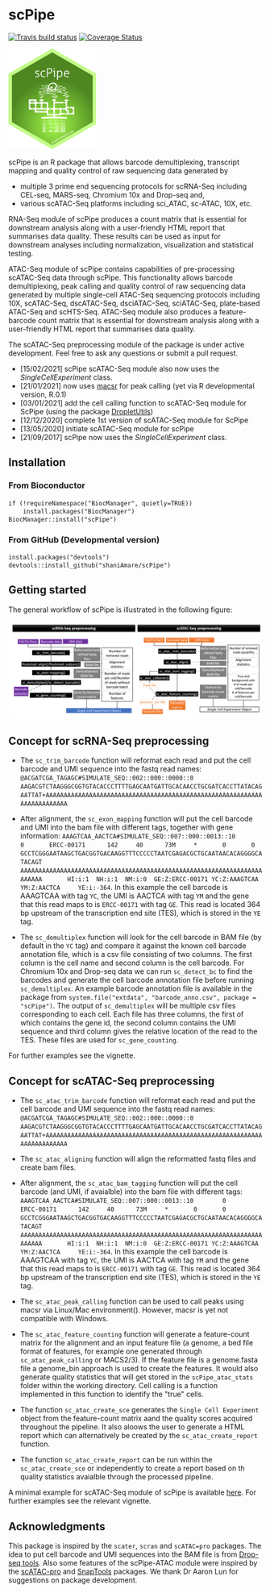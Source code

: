 # scPipe

[![Travis build status](https://travis-ci.org/LuyiTian/scPipe.svg?branch=master)](https://travis-ci.org/LuyiTian/scPipe)
[![Coverage
Status](https://codecov.io/gh/LuyiTian/scPipe/branch/master/graph/badge.svg)](https://codecov.io/gh/LuyiTian/scPipe)

<img src=inst/scPipe.png height="200">

scPipe is an R package that allows barcode demultiplexing, transcript mapping and quality control of raw sequencing data generated by 
* multiple 3 prime end sequencing protocols for scRNA-Seq including CEL-seq, MARS-seq, Chromium 10x and Drop-seq and,
* various scATAC-Seq platforms including sci_ATAC, sc-ATAC, 10X, etc. 

RNA-Seq module of scPipe produces a count matrix that is essential for downstream analysis along with a user-friendly HTML report that summarises data quality. These results can be used as input for downstream analyses including normalization, visualization and statistical testing.

ATAC-Seq module of scPipe contains capabilities of pre-processing scATAC-Seq data through scPipe. This functionality allows barcode demultiplexing, peak calling and quality control of raw sequencing data generated by multiple single-cell ATAC-Seq sequencing protocols including 10X, scATAC-Seq, dscATAC-Seq, dsciATAC-Seq, sciATAC-Seq, plate-based ATAC-Seq and scHTS-Seq.
ATAC-Seq module also produces a feature-barcode count matrix that is essential for downstream analysis along with a user-friendly HTML report that summarises data quality.

The scATAC-Seq preprocessing module of the package is under active development. Feel free to ask any questions or submit a pull request.

* [15/02/2021] scPipe scATAC-Seq module also now uses the *SingleCellExperiment* class.
* [21/01/2021] now uses [macsr](https://github.com/macs3-project/MACSr) for peak calling (yet via R developmental version, R.0.1) 
* [03/01/2021] add the cell calling function to scATAC-Seq module for ScPipe (using the package [DropletUtils](https://bioconductor.org/packages/release/bioc/html/DropletUtils.html))
* [12/12/2020] complete 1st version of scATAC-Seq module for ScPipe
* [13/05/2020] initiate scATAC-Seq module for scPipe
* [21/09/2017] scPipe now uses the *SingleCellExperiment* class.

## Installation

### From Bioconductor

```
if (!requireNamespace("BiocManager", quietly=TRUE))
    install.packages("BiocManager")
BiocManager::install("scPipe")
```

### From GitHub (Developmental version)

```{r}
install.packages("devtools")
devtools::install_github("shaniAmare/scPipe")
```

## Getting started

The general workflow of scPipe is illustrated in the following figure:

<img src=inst/workflow_combined.png>

## Concept for scRNA-Seq preprocessing

* The `sc_trim_barcode` function will reformat each read and put the cell barcode and UMI sequence into the fastq read names: `@ACGATCGA_TAGAGC#SIMULATE_SEQ::002::000::0000::0
AAGACGTCTAAGGGCGGTGTACACCCTTTTGAGCAATGATTGCACAACCTGCGATCACCTTATACAGAATTAT+AAAAAAAAAAAAAAAAAAAAAAAAAAAAAAAAAAAAAAAAAAAAAAAAAAAAAAAAAAAAAAAAAAAAAAAAA`

* After alignment, the `sc_exon_mapping` function will put the cell barcode and UMI into the bam file with different tags, together with gene information: `AAAGTCAA_AACTCA#SIMULATE_SEQ::007::000::0013::10        0       ERCC-00171      142     40      73M     *       0       0       GCCTCGGGAATAAGCTGACGGTGACAAGGTTTCCCCCTAATCGAGACGCTGCAATAACACAGGGGCATACAGT AAAAAAAAAAAAAAAAAAAAAAAAAAAAAAAAAAAAAAAAAAAAAAAAAAAAAAAAAAAAAAAAAAAAAAAAA       HI:i:1  NH:i:1  NM:i:0  GE:Z:ERCC-00171 YC:Z:AAAGTCAA   YM:Z:AACTCA     YE:i:-364`. In this example the cell barcode is AAAGTCAA with tag `YC`, the UMI is AACTCA with tag `YM` and the gene that this read maps to is `ERCC-00171` with tag `GE`. This read is located 364 bp upstream of the transcription end site (TES), which is stored in the `YE` tag.

* The `sc_demultiplex` function will look for the cell barcode in BAM file (by default in the `YC` tag) and compare it against the known cell barcode annotation file, which is a csv file consisting of two columns. The first column is the cell name and second column is the cell barcode. For Chromium 10x and Drop-seq data we can run `sc_detect_bc` to find the barcodes and generate the cell barcode annotation file before running `sc_demultiplex`. An example barcode annotation file is available in the package from `system.file("extdata", "barcode_anno.csv", package = "scPipe")`. The output of `sc_demultiplex` will be multiple csv files corresponding to each cell. Each file has three columns, the first of which contains the gene id, the second column contains the UMI sequence and third column gives the relative location of the read to the TES. These files are used for `sc_gene_counting`.

For further examples see the vignette.

## Concept for scATAC-Seq preprocessing

* The `sc_atac_trim_barcode` function will reformat each read and put the cell barcode and UMI sequence into the fastq read names: `@ACGATCGA_TAGAGC#SIMULATE_SEQ::002::000::0000::0
AAGACGTCTAAGGGCGGTGTACACCCTTTTGAGCAATGATTGCACAACCTGCGATCACCTTATACAGAATTAT+AAAAAAAAAAAAAAAAAAAAAAAAAAAAAAAAAAAAAAAAAAAAAAAAAAAAAAAAAAAAAAAAAAAAAAAAA`

* The `sc_atac_aligning` function will align the reformatted fastq files and create bam files.

* After alignment, the `sc_atac_bam_tagging` function will put the cell barcode (and UMI, if avaialble) into the bam file with different tags: `AAAGTCAA_AACTCA#SIMULATE_SEQ::007::000::0013::10        0       ERCC-00171      142     40      73M     *       0       0       GCCTCGGGAATAAGCTGACGGTGACAAGGTTTCCCCCTAATCGAGACGCTGCAATAACACAGGGGCATACAGT AAAAAAAAAAAAAAAAAAAAAAAAAAAAAAAAAAAAAAAAAAAAAAAAAAAAAAAAAAAAAAAAAAAAAAAAA       HI:i:1  NH:i:1  NM:i:0  GE:Z:ERCC-00171 YC:Z:AAAGTCAA   YM:Z:AACTCA     YE:i:-364`. In this example the cell barcode is AAAGTCAA with tag `YC`, the UMI is AACTCA with tag `YM` and the gene that this read maps to is `ERCC-00171` with tag `GE`. This read is located 364 bp upstream of the transcription end site (TES), which is stored in the `YE` tag.

* The `sc_atac_peak_calling` function can be used to call peaks using macsr via Linux/Mac environment(). However, macsr is yet not compatible with Windows.

* The `sc_atac_feature_counting` function will generate a feature-count matrix for the alignment and an input feature file (a genome, a bed file format of features, for example one generated through `sc_atac_peak_calling` or MACS2/3). If the feature file is a genome.fasta file a genome_bin approach is used to create the features. It would also generate quality statistics that will get stored in the `scPipe_atac_stats` folder within the working directory. Cell calling is a function implemented in this function to identify the "true" cells. 

* The function `sc_atac_create_sce` generates the `Single Cell Experiment` object from the feature-count matrix aand the quality scores acquired throughout the pipeline. It also aloows the user to generate a HTML report which can alternatively be created by the `sc_atac_create_report` function.

* The function `sc_atac_create_report` can be run within the `sc_atac_create_sce` or independently to create a report based on th quality statistics avaialble through the processed pipeline.

A minimal example for scATAC-Seq module of scPipe is available [here](minimal_atac_example.md). For further examples see the relevant vignette.

## Acknowledgments
This package is inspired by the `scater`, `scran` and `scATAC=pro` packages. The idea to put cell barcode and UMI sequences into the BAM file is from [Drop-seq tools](http://mccarrolllab.com/dropseq/). Also some features of the scPipe-ATAC module were inspired by the [scATAC-pro](https://github.com/wbaopaul/scATAC-pro) and [SnapTools](https://github.com/r3fang/SnapTools) packages. We thank Dr Aaron Lun for suggestions on package development.

